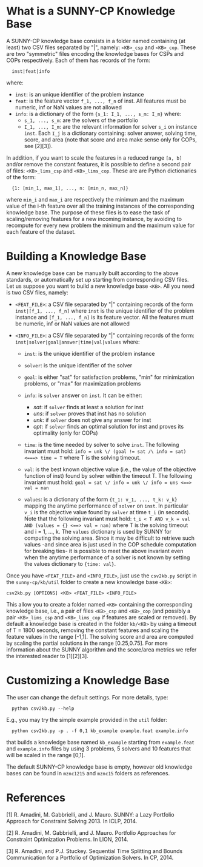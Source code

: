 What is a SUNNY-CP Knowledge Base
=================================

A SUNNY-CP knowledge base consists in a folder named <KB> containing (at least) 
two CSV files separated by "|", namely: `<KB>_csp` and `<KB>_cop`.
These are two "symmetric" files encoding the knowledge bases for CSPs and COPs 
respectively. Each of them has records of the form:
```
  inst|feat|info
```
where:
+ `inst`: is an unique identifier of the problem instance
+ `feat`: is the feature vector `f_1, ..., f_n` of inst. All features must be 
numeric, inf or NaN values are not allowed
+ `info`: is a dictionary of the form `{s_1: I_1, ..., s_m: I_m}` where:
  + `s_1, ..., s_m`: are the solvers of the portfolio
  + `I_1, ..., I_m`: are the relevant information for solver `s_i` on 
    instance `inst`. Each `I_j` is a dictionary containing:
    solver answer, solving time, score, and area (note that 
    score and area make sense only for COPs, see [2][3]).

In addition, if you want to scale the features in a reduced range `[a, b]` and/or 
remove the constant features, it is possible to define a second pair of files: 
`<KB>_lims_csp` and `<KB>_lims_cop`. These are are Python dictionaries of 
the form:
```
  {1: [min_1, max_1], ..., n: [min_n, max_n]}
```
where `min_i` and `max_i` are respectively the minimum and the maximum value of 
the i-th feature over all the training instances of the corresponding knowledge 
base. The purpose of these files is to ease the task of scaling/removing 
features for a new incoming instance, by avoiding to recompute for every new 
problem the minimum and the maximum value for each feature of the dataset.


Building a Knowledge Base
=========================

A new knowledge base can be manually built according to the above standards, or 
automatically set up starting from corresponding CSV files.
Let us suppose you want to build a new knowledge base `<KB>`. All you need is two 
CSV files, namely:

+  `<FEAT_FILE>`: a CSV file separated by "|" containing records of the form `inst|[f_1, ..., f_n]` 
    where `inst` is the unique identifier of the problem instance and `[f_1, ..., f_n]` is its feature vector. All the features must be numeric, inf or NaN values are not allowed
               
+  `<INFO_FILE>`: a CSV file separated by "|" containing records of the form:
    ```inst|solver|goal|answer|time|val|values``` where:
    + `inst`: is the unique identifier of the problem instance
    + `solver`: is the unique identifier of the solver 
    + `goal`: is either "sat" for satisfaction problems, "min" for minimization problems, or "max" for maximization problems
    + `info`: is `solver` answer on `inst`. It can be either:
      + *sat*: if `solver` finds at least a solution for inst
      + *uns*: if `solver` proves that inst has no solution
      + *unk*: if `solver` does not give any answer for inst
      + *opt*: if `solver` finds an optimal solution for inst and proves its optimality (only for COPs)
               
    + `time`: is the time needed by solver to solve `inst`. The following invariant must hold:
    ```info = unk \/ (goal != sat /\ info = sat) <===> time = T```  where T is the solving timeout.
    + `val`: is the best known objective value (i.e., the value of the objective function of inst) found by solver within the timeout T. The following invariant must hold: ```goal = sat \/ info = unk \/ info = uns <==> val = nan```
    + `values`: is a dictionary of the form `{t_1: v_1, ..., t_k: v_k}` mapping the anytime performance of `solver` on `inst`. In particular `v_i` is the objective value found by `solver` at time `t_i` (in seconds). Note that the following invariant must hold: ```t_i < T AND v_k = val AND (values = {} <==> val = nan)``` where T is the solving timeout and i = 1, ..., k.
  The `values` dictionary is used by SUNNY for computing the solving area. 
  Since it may be difficult to retrieve such values -and since area is just 
  used in the COP schedule computation for breaking ties- it is possible to 
  meet the above invariant even when the anytime performance of a solver is not 
  known by setting the values dictionary to `{time: val}`.

Once you have `<FEAT_FILE>` and `<INFO_FILE>`, just use the `csv2kb.py` script 
in the `sunny-cp/kb/util` folder to create a new knowledge base `<KB>`:
```
csv2kb.py [OPTIONS] <KB> <FEAT_FILE> <INFO_FILE>
```
This allow you to create a folder named `<KB>` containing the corresponding 
knowledge base, i.e., a pair of files `<KB>_csp` and `<KB>_cop` (and possibly a 
pair `<KB>_lims_csp` and `<KB>_lims_cop` if features are scaled or removed). 
By default a knowledge base is created in the folder `kb/<KB>` by using a timeout 
of T = 1800 seconds, removing the constant features and scaling the feature 
values in the range [-1,1]. The solving score and area are computed by scaling 
the partial solutions in the range [0.25,0.75]. For more information about the 
SUNNY algorithm and the score/area metrics we refer the interested reader to 
[1][2][3].


Customizing a Knowledge Base
============================

The user can change the default settings. For more details, type:
```
  python csv2kb.py --help
```
E.g., you may try the simple example provided in the `util` folder:
```
  python csv2kb.py -p . -f 0,1 kb_example example.feat example.info
```
that builds a knowledge base named `kb_example` starting from `example.feat` and 
`example.info` files by using 3 problems, 5 solvers and 10 features that will be 
scaled in the range [0,1].

The default SUNNY-CP knowledge base is empty, however old knowledge bases can 
be found in `mznc1215` and `mznc15` folders as references.


References
==========

  [1] R. Amadini, M. Gabbrielli, and J. Mauro. SUNNY: a Lazy Portfolio Approach 
      for Constraint Solving 2013. In ICLP, 2014.

  [2] R. Amadini, M. Gabbrielli, and J. Mauro. Portfolio Approaches for 
      Constraint Optimization Problems. In LION, 2014.

  [3] R. Amadini, and P.J. Stuckey. Sequential Time Splitting and Bounds 
      Communication for a Portfolio of Optimization Solvers. In CP, 2014.
